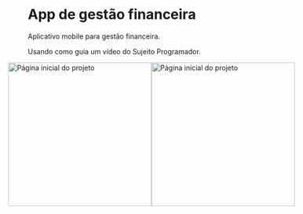 <h1>App de gestão financeira</h1>
<p>Aplicativo mobile para gestão financeira.</p>
<p>Usando como guia um vídeo do Sujeito Programador.</p>
<div style='display: flex; flex-direction: row; alignItems: center; justify-content: center; paddingHorizontal: 5'>
<img src='https://iili.io/XCeeX1.png' alt=' Página inicial do projeto' width='292'>
<img src='https://iili.io/XCekLF.png' alt=' Página inicial do projeto' width='292'>
</div>
